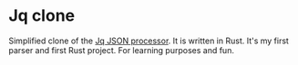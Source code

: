 # Jq clone
Simplified clone of the [Jq JSON processor](https://github.com/jqlang/jq). 
It is written in Rust. 
It's my first parser and first Rust project. For learning purposes and fun.